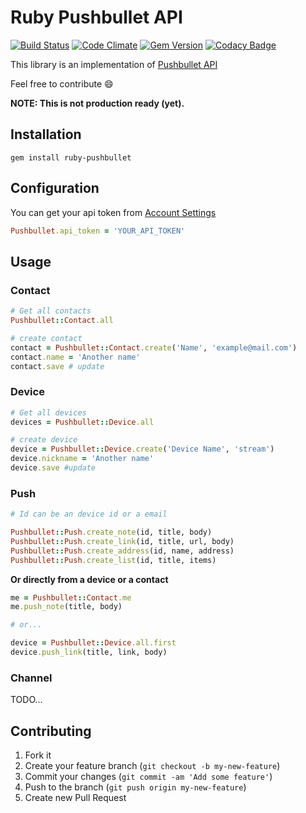 # Ruby Pushbullet API

[![Build Status](https://travis-ci.org/letz/ruby-pushbullet.svg?branch=master)](https://travis-ci.org/letz/ruby-pushbullet)
[![Code Climate](https://codeclimate.com/github/letz/ruby-pushbullet/badges/gpa.svg)](https://codeclimate.com/github/letz/ruby-pushbullet)
[![Gem Version](https://badge.fury.io/rb/ruby-pushbullet.svg)](http://badge.fury.io/rb/ruby-pushbullet)
[![Codacy Badge](https://api.codacy.com/project/badge/5c759948c4a740dcb2efe9172b70cd4c)](https://www.codacy.com/app/letz/ruby-pushbullet)


This library is an implementation of [Pushbullet API](https://docs.pushbullet.com/http)


Feel free to contribute :smile:

**NOTE: This is not production ready (yet).**

## Installation

```
gem install ruby-pushbullet
```

## Configuration

You can get your api token from [Account Settings](https://www.pushbullet.com/account)

```ruby
Pushbullet.api_token = 'YOUR_API_TOKEN'
```

## Usage

### Contact

```ruby
# Get all contacts
Pushbullet::Contact.all

# create contact
contact = Pushbullet::Contact.create('Name', 'example@mail.com')
contact.name = 'Another name'
contact.save # update

```

### Device

```ruby
# Get all devices
devices = Pushbullet::Device.all

# create device
device = Pushbullet::Device.create('Device Name', 'stream')
device.nickname = 'Another name'
device.save #update

```

### Push

```ruby
# Id can be an device id or a email

Pushbullet::Push.create_note(id, title, body)
Pushbullet::Push.create_link(id, title, url, body)
Pushbullet::Push.create_address(id, name, address)
Pushbullet::Push.create_list(id, title, items)
```

**Or directly from a device or a contact**

```ruby
me = Pushbullet::Contact.me
me.push_note(title, body)

# or...

device = Pushbullet::Device.all.first
device.push_link(title, link, body)

```

### Channel

TODO...


## Contributing

1. Fork it
2. Create your feature branch (`git checkout -b my-new-feature`)
3. Commit your changes (`git commit -am 'Add some feature'`)
4. Push to the branch (`git push origin my-new-feature`)
5. Create new Pull Request
